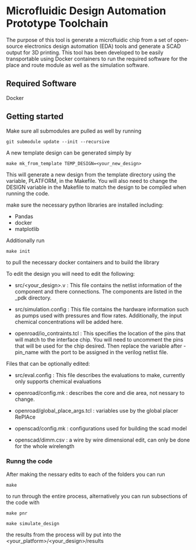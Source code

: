 # Microfluidic Design Automation Prototype Toolchain

The purpose of this tool is generate a microfluidic chip from a set of open-source electronics design automation (EDA) tools and generate a SCAD output for 3D printing. This tool has been developed to be easily transportable using Docker containers to run the required software for the place and route module as well as the simulation software.

## Required Software

Docker


## Getting started

Make sure all submodules are pulled as well by running
```
git submodule update --init --recursive
```

A new template design can be generated simply by
```
make mk_from_template TEMP_DESIGN=<your_new_design>
```
This will generate a new design from the template directory using the variable, PLATFORM, in the Makefile. You will also need to change the DESIGN variable in the Makefile to match the design to be compiled when running the code.

make sure the necessary python libraries are installed including:
 - Pandas
 - docker
 - matplotlib


Additionally run 
```
make init
```
to pull the necessary docker containers and to build the library



To edit the design you will need to edit the following:    

 - src/<your_design>.v : This file contains the netlist information of the component and there connections. The components are listed in the <platform>_pdk directory.


 - src/simulation.config : This file contains the hardware information such as pumps used with pressures and flow rates. Additionally, the input chemical concentrations will be added here.

    
 - openroad/io_contraints.tcl : This specifies the location of the pins that will match to the interface chip. You will need to uncomment the pins that will be used for the chip desired. Then replace the variable after -pin_name with the port to be assigned in the verilog netlist file.


Files that can be optionally edited:
    
 - src/eval.config : This file describes the evaluations to make, currently only supports chemical evaluations
   
 - openroad/config.mk : describes the core and die area, not nessary to change.
    
 - openroad/global_place_args.tcl : variables use by the global placer RePlAce   

 - openscad/config.mk : configurations used for building the scad model 

 - openscad/dimm.csv : a wire by wire dimensional edit, can only be done for the whole wirelength

### Runng the code

After making the nessary edits to each of the folders you can run
```
make
```
to run through the entire process, alternatively you can run subsections of the code with
```
make pnr

make simulate_design
```

the results from the process will by put into the <your_platform>/<your_design>/results

